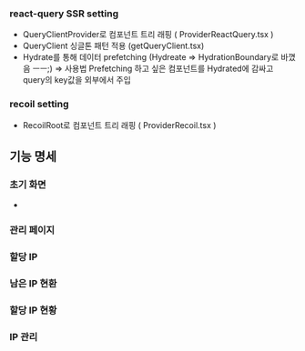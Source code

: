 
### react-query SSR setting 

- QueryClientProvider로 컴포넌트 트리 래핑 ( ProviderReactQuery.tsx )
- QueryClient 싱글톤 패턴 적용 (getQueryClient.tsx)
- Hydrate를 통해 데이터 prefetching (Hydreate => HydrationBoundary로 바꼈음 ㅡㅡ;)
=> 사용법  Prefetching 하고 싶은 컴포넌트를 Hydrated에 감싸고 query의 key값을 외부에서 주입 

### recoil setting
- RecoilRoot로 컴포넌트 트리 래핑 ( ProviderRecoil.tsx )

## 기능 명세

### 초기 화면
- 

### 관리 페이지

### 할당 IP

### 남은 IP 현환

### 할당 IP 현황

### IP 관리



